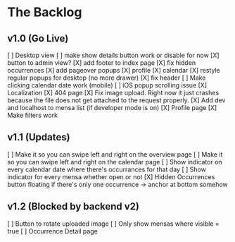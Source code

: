 # The Backlog

## v1.0 (Go Live)
[ ] Desktop view
  [ ] make show details button work or disable for now
  [X] button to admin view?
  [X] add footer to index page
  [X] fix hidden occurrences
  [X] add pageover popups
    [X] profile
    [X] calendar
  [X] restyle regular popups for desktop (no more drawer)
  [X] fix header
[ ] Make clicking calendar date work (mobile)
[ ] iOS popup scrolling issue
[X] Localization
[X] 404 page
[X] Fix image upload. Right now it just crashes because the file does not get attached to the request properly.
[X] Add dev and localhost to mensa list (if developer mode is on)
[X] Profile page
[X] Make filters work


## v1.1 (Updates)

[ ] Make it so you can swipe left and right on the overview page
[ ] Make it so you can swipe left and right on the calendar page
[ ] Show indicator on every calendar date where there's occurrances for that day
[ ] Show indicator for every mensa whether open or not
[X] Hidden Occurrences button floating if there's only one occurrence -> anchor at bottom somehow


## v1.2 (Blocked by backend v2)

[ ] Button to rotate uploaded image
[ ] Only show mensas where visible = true
[ ] Occurrence Detail page
